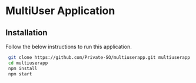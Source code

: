 # MultiUser Application


## Installation

Follow the below instructions to run this application.

```bash
 git clone https://github.com/Private-SO/multiuserapp.git multiuserapp
 cd multiuserapp
 npm install
 npm start
 
```
